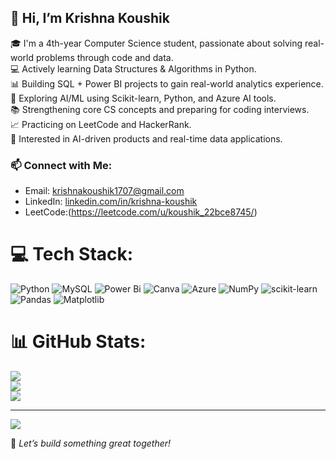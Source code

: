 ## 👋 Hi, I’m Krishna Koushik

🎓 I'm a 4th-year Computer Science student, passionate about solving real-world problems through code and data.  
💻  Actively learning Data Structures & Algorithms in Python.  
📊 Building SQL + Power BI projects to gain real-world analytics experience.  
🤖 Exploring AI/ML using Scikit-learn, Python, and Azure AI tools.    
📚 Strengthening core CS concepts and preparing for coding interviews.  
📈 Practicing  on LeetCode and HackerRank.  
🔭 Interested in AI-driven products and real-time data applications.  
### 📫 Connect with Me:
- Email: krishnakoushik1707@gmail.com 
- LinkedIn: [linkedin.com/in/krishna-koushik](https://linkedin.com/in/krishna-koushik)
- LeetCode:(https://leetcode.com/u/koushik_22bce8745/)

# 💻 Tech Stack:
![Python](https://img.shields.io/badge/python-3670A0?style=for-the-badge&logo=python&logoColor=ffdd54) ![MySQL](https://img.shields.io/badge/mysql-4479A1.svg?style=for-the-badge&logo=mysql&logoColor=white) ![Power Bi](https://img.shields.io/badge/power_bi-F2C811?style=for-the-badge&logo=powerbi&logoColor=black) ![Canva](https://img.shields.io/badge/Canva-%2300C4CC.svg?style=for-the-badge&logo=Canva&logoColor=white) ![Azure](https://img.shields.io/badge/azure-%230072C6.svg?style=for-the-badge&logo=microsoftazure&logoColor=white) ![NumPy](https://img.shields.io/badge/numpy-%23013243.svg?style=for-the-badge&logo=numpy&logoColor=white) ![scikit-learn](https://img.shields.io/badge/scikit--learn-%23F7931E.svg?style=for-the-badge&logo=scikit-learn&logoColor=white) ![Pandas](https://img.shields.io/badge/pandas-%23150458.svg?style=for-the-badge&logo=pandas&logoColor=white) ![Matplotlib](https://img.shields.io/badge/Matplotlib-%23ffffff.svg?style=for-the-badge&logo=Matplotlib&logoColor=black)
# 📊 GitHub Stats:
![](https://github-readme-stats.vercel.app/api?username=koushik1723&theme=merko&hide_border=false&include_all_commits=false&count_private=false)<br/>
![](https://nirzak-streak-stats.vercel.app/?user=koushik1723&theme=merko&hide_border=false)<br/>
![](https://github-readme-stats.vercel.app/api/top-langs/?username=koushik1723&theme=merko&hide_border=false&include_all_commits=false&count_private=false&layout=compact)

---
[![](https://visitcount.itsvg.in/api?id=koushik1723&icon=0&color=0)](https://visitcount.itsvg.in)

<!-- Proudly created with GPRM ( https://gprm.itsvg.in ) -->

🌟 _Let’s build something great together!_
